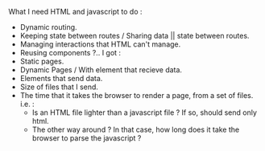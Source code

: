 What I need HTML and javascript to do : 
- Dynamic routing.
- Keeping state between routes / Sharing data || state between routes.
- Managing interactions that HTML can't manage.
- Reusing components ?..
I got :
- Static pages.
- Dynamic Pages / With element that recieve data.
- Elements that send data.
- Size of files that I send.
- The time that it takes the browser to render a page, from a set of files. i.e. : 
  - Is an HTML file lighter than a javascript file ? If so, should send only html.
  - The other way around ? In that case, how long does it take the browser to parse the javascript ?
